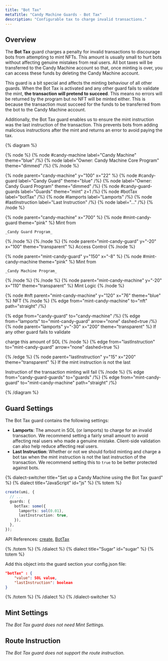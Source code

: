 ```yaml
---
title: "Bot Tax"
metaTitle: "Candy Machine Guards - Bot Tax"
description: "Configurable tax to charge invalid transactions."
---
```


## Overview

The **Bot Tax** guard charges a penalty for invalid transactions to discourage bots from attempting to mint NFTs. This amount is usually small to hurt bots without affecting genuine mistakes from real users. All bot taxes will be transferred to the Candy Machine account so that, once minting is over, you can access these funds by deleting the Candy Machine account.

This guard is a bit special and affects the minting behaviour of all other guards. When the Bot Tax is activated and any other guard fails to validate the mint, **the transaction will pretend to succeed**. This means no errors will be returned by the program but no NFT will be minted either. This is because the transaction must succeed for the funds to be transferred from the bot to the Candy Machine account.

Additionally, the Bot Tax guard enables us to ensure the mint instruction was the last instruction of the transaction. This prevents bots from adding malicious instructions after the mint and returns an error to avoid paying the tax.

{% diagram  %}

{% node %}
{% node #candy-machine label="Candy Machine" theme="blue" /%}
{% node label="Owner: Candy Machine Core Program" theme="dimmed" /%}
{% /node %}

{% node parent="candy-machine" y="100" x="22" %}
{% node #candy-guard label="Candy Guard" theme="blue" /%}
{% node label="Owner: Candy Guard Program" theme="dimmed" /%}
{% node #candy-guard-guards label="Guards" theme="mint" z=1 /%}
{% node #botTax label="botTax" /%}
{% node #lamports label="Lamports" /%}
{% node #lastInstruction label="Last Instruction" /%}
{% node label="..." /%}
{% /node %}

{% node parent="candy-machine" x="700" %}
  {% node #mint-candy-guard theme="pink" %}
    Mint from

    _Candy Guard Program_
  {% /node %}
{% /node %}
{% node parent="mint-candy-guard" y="-20" x="100" theme="transparent" %}
  Access Control
{% /node %}

{% node parent="mint-candy-guard" y="150" x="-8" %}
  {% node #mint-candy-machine theme="pink" %}
    Mint from 
    
    _Candy Machine Program_
  {% /node %}
{% /node %}
{% node parent="mint-candy-machine" y="-20" x="110" theme="transparent" %}
  Mint Logic
{% /node %}

{% node #nft parent="mint-candy-machine" y="120" x="76" theme="blue" %}
  NFT
{% /node %}
{% edge from="mint-candy-machine" to="nft" path="straight" /%}

{% edge from="candy-guard" to="candy-machine" /%}
{% edge from="lamports" to="mint-candy-guard" arrow="none" dashed=true /%}
{% node parent="lamports" y="-30" x="200" theme="transparent" %}
If any other guard fails to validate

charge this amount of SOL
{% /node %}
{% edge from="lastInstruction" to="mint-candy-guard" arrow="none" dashed=true %}

{% /edge %}
{% node parent="lastInstruction" y="15" x="200" theme="transparent" %}
If the mint instruction is not the last

Instruction of the transaction minting will fail
{% /node %}
{% edge from="candy-guard-guards" to="guards" /%}
{% edge from="mint-candy-guard" to="mint-candy-machine" path="straight" /%}


{% /diagram %}

## Guard Settings

The Bot Tax guard contains the following settings:

- **Lamports**: The amount in SOL (or lamports) to charge for an invalid transaction. We recommend setting a fairly small amount to avoid affecting real users who made a genuine mistake. Client-side validation can also help reduce affecting real users.
- **Last Instruction**: Whether or not we should forbid minting and charge a bot tax when the mint instruction is not the last instruction of the transaction. We recommend setting this to `true` to be better protected against bots.

{% dialect-switcher title="Set up a Candy Machine using the Bot Tax guard" %}
{% dialect title="JavaScript" id="js" %}
{% totem %}

```ts
create(umi, {
  // ...
  guards: {
    botTax: some({
      lamports: sol(0.01),
      lastInstruction: true,
    }),
  },
});
```

API References: [create](https://mpl-candy-machine-js-docs.vercel.app/functions/create.html), [BotTax](https://mpl-candy-machine-js-docs.vercel.app/types/BotTax.html)

{% /totem %}
{% /dialect %}
{% dialect title="Sugar" id="sugar" %}
{% totem %}

Add this object into the guard section your config.json file: 

```json
"botTax" : {
    "value": SOL value,
    "lastInstruction": boolean
}
```

{% /totem %}
{% /dialect %}
{% /dialect-switcher %}

## Mint Settings

_The Bot Tax guard does not need Mint Settings._

## Route Instruction

_The Bot Tax guard does not support the route instruction._
